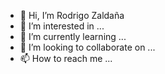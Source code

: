 - 👋 Hi, I’m Rodrigo Zaldaña
- 👀 I’m interested in ...
- 🌱 I’m currently learning ...
- 💞️ I’m looking to collaborate on ...
- 📫 How to reach me ...

<!---
calles/calles is a ✨ special ✨ repository because its `README.md` (this file) appears on your GitHub profile.
You can click the Preview link to take a look at your changes.
--->
